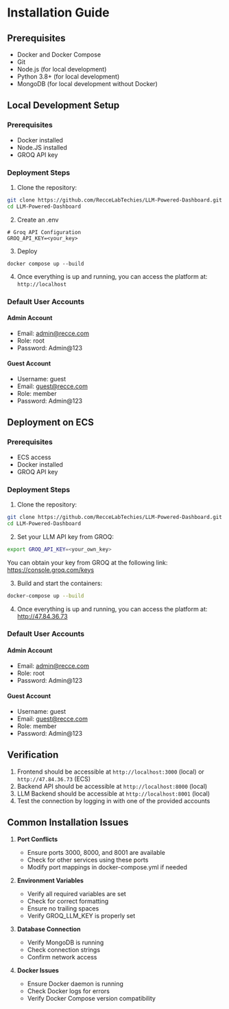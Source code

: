 # Installation Guide

## Prerequisites

- Docker and Docker Compose
- Git
- Node.js (for local development)
- Python 3.8+ (for local development)
- MongoDB (for local development without Docker)

## Local Development Setup

### Prerequisites

- Docker installed
- Node.JS installed
- GROQ API key

### Deployment Steps

1. Clone the repository:

```bash
git clone https://github.com/RecceLabTechies/LLM-Powered-Dashboard.git
cd LLM-Powered-Dashboard
```

2. Create an .env

```
# Groq API Configuration
GROQ_API_KEY=<your_key>
```

3. Deploy

```
docker compose up --build
```

4. Once everything is up and running, you can access the platform at: `http://localhost`

### Default User Accounts

#### Admin Account

- Email: admin@recce.com
- Role: root
- Password: Admin@123

#### Guest Account

- Username: guest
- Email: guest@recce.com
- Role: member
- Password: Admin@123

## Deployment on ECS

### Prerequisites

- ECS access
- Docker installed
- GROQ API key

### Deployment Steps

1. Clone the repository:

```bash
git clone https://github.com/RecceLabTechies/LLM-Powered-Dashboard.git
cd LLM-Powered-Dashboard
```

2. Set your LLM API key from GROQ:

```bash
export GROQ_API_KEY=<your_own_key>
```

You can obtain your key from GROQ at the following link: https://console.groq.com/keys

3. Build and start the containers:

```bash
docker-compose up --build
```

4. Once everything is up and running, you can access the platform at: http://47.84.36.73

### Default User Accounts

#### Admin Account

- Email: admin@recce.com
- Role: root
- Password: Admin@123

#### Guest Account

- Username: guest
- Email: guest@recce.com
- Role: member
- Password: Admin@123

## Verification

1. Frontend should be accessible at `http://localhost:3000` (local) or `http://47.84.36.73` (ECS)
2. Backend API should be accessible at `http://localhost:8000` (local)
3. LLM Backend should be accessible at `http://localhost:8001` (local)
4. Test the connection by logging in with one of the provided accounts

## Common Installation Issues

1. **Port Conflicts**

   - Ensure ports 3000, 8000, and 8001 are available
   - Check for other services using these ports
   - Modify port mappings in docker-compose.yml if needed

2. **Environment Variables**

   - Verify all required variables are set
   - Check for correct formatting
   - Ensure no trailing spaces
   - Verify GROQ_LLM_KEY is properly set

3. **Database Connection**

   - Verify MongoDB is running
   - Check connection strings
   - Confirm network access

4. **Docker Issues**
   - Ensure Docker daemon is running
   - Check Docker logs for errors
   - Verify Docker Compose version compatibility
